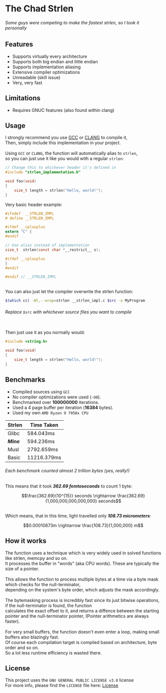# The Chad Strlen

###### _Some guys were competing to make the fastest strlen, so I took it personally_

## Features
- Supports virtually every architecture
- Supports both big endian and little endian
- Supports implementation aliasing
- Extensive compiler optimizations
- Unreadable (skill issue)
- Very, very fast

## Limitations
- Requires GNUC features (also found within clang)

## Usage
I strongly recommend you use
[GCC](https://gcc.gnu.org/) or
[CLANG](https://clang.llvm.org/)
to compile it,
<br>
Then, simply include this implementation in your project.
<br><br>
Using `GCC` or `CLANG`, the function will automatically alias to `strlen`,
<br>
so you can just use it like you would with a regular `strlen`:
```C
// Change this to whichever header it's defined in
#include "strlen_implementation.h"

void foo(void)
{
	size_t length = strlen("Hello, world!");
}

```

Very basic header example:

```h
#ifndef  __STRLEN_IMPL
# define __STRLEN_IMPL

#ifdef __cplusplus
extern "C" {
#endif

// Use alias instead of implementation
size_t	strlen(const char *__restrict__ s);

#ifdef __cplusplus
}
#endif

#endif // __STRLEN_IMPL
```

<br>
You can also just let the compiler overwrite the strlen function:

```sh
$(which cc) -Wl,--wrap=strlen __strlen_impl.c $src -o MyProgram
```

###### _Replace `$src` with whichever source files you want to compile_
<br>
Then just use it as you normally would:

```c
#include <string.h>

void foo(void)
{
	size_t length = strlen("Hello, world!");
}
```

## Benchmarks

- Compiled sources using `GCC`
- No compiler optimizations were used (`-O0`).
- Benchmarked over **100000000** iterations.
- Used a 4 page buffer per iteration (**16384** bytes).
- Used my own `AMD Ryzen 9 7950x CPU`

| Strlen    | Time Taken |
| ------    | ---------- |
| Glibc     | 584.043ms  |
| _**Mine**_| 594.236ms  |
| Musl      | 2792.659ms |
| Basic     | 11216.379ms|

###### _Each benchmark counted almost 2 trillion bytes (yes, really!)_

This means that it took _**362.69 femtoseconds**_ to count 1 byte:
```math
\frac{362.69}{10^{15}} seconds \rightarrow \frac{362.69}{1,000,000,000,000,000} seconds
```
\
Which means, that in this time, light travelled only _**108.73 micrometers**_:

```math
0.00010873m \rightarrow \frac{108.73}{1,000,000} m
```

## How it works

The function uses a technique which is very widely used
in solved functions like strlen, memcpy and so on.
<br>
It processes the buffer in "words" (aka CPU words).
These are typically the size of a pointer.
<br>
<br>
This allows the function to process multiple bytes at a time
via a byte mask which checks for the null-terminator,
<br>
depending on the system's byte order, which adjusts the mask accordingly.
<br>
<br>
The bytemasking process is incredibly fast since its just bitwise
operations, if the null-terminator is found, the function
<br>
calculates the exact offset to it, and returns a diffence
between the starting pointer and the null-terminator pointer,
(Pointer arithmetics are always faster).
<br>
<br>
For very small buffers, the function doesn't even enter
a loop, making small buffers also blazingly fast.
<br>
Of course each compilation target is compiled based on
architecture, byte order and so on.
<br>
So a lot less runtime efficiency is wasted there.

## License
This project uses the `GNU GENERAL PUBLIC LICENSE v3.0` license
<br>
For more info, please find the `LICENSE` file here: [License](LICENSE)